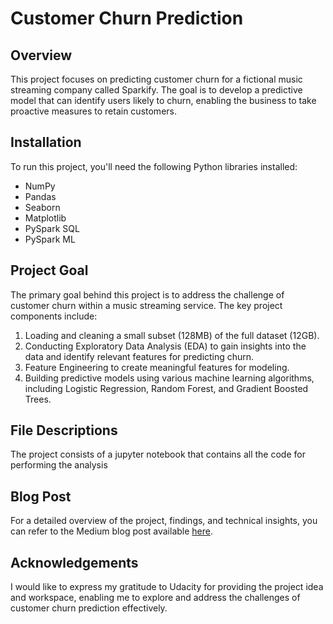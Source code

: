 # Customer Churn Prediction

## Overview
This project focuses on predicting customer churn for a fictional music streaming company called Sparkify. The goal is to develop a predictive model that can identify users likely to churn, enabling the business to take proactive measures to retain customers.

## Installation
To run this project, you'll need the following Python libraries installed:

- NumPy
- Pandas
- Seaborn
- Matplotlib
- PySpark SQL
- PySpark ML

## Project Goal
The primary goal behind this project is to address the challenge of customer churn within a music streaming service. The key project components include:

1. Loading and cleaning a small subset (128MB) of the full dataset (12GB).
2. Conducting Exploratory Data Analysis (EDA) to gain insights into the data and identify relevant features for predicting churn.
3. Feature Engineering to create meaningful features for modeling.
4. Building predictive models using various machine learning algorithms, including Logistic Regression, Random Forest, and Gradient Boosted Trees.

## File Descriptions
The project consists of a jupyter notebook that contains all the code for performing the analysis

## Blog Post
For a detailed overview of the project, findings, and technical insights, you can refer to the Medium blog post available [here](https://medium.com/@davidwyse48/user-churn-prediction-40051bc1a017). 

## Acknowledgements
I would like to express my gratitude to Udacity for providing the project idea and workspace, enabling me to explore and address the challenges of customer churn prediction effectively.

